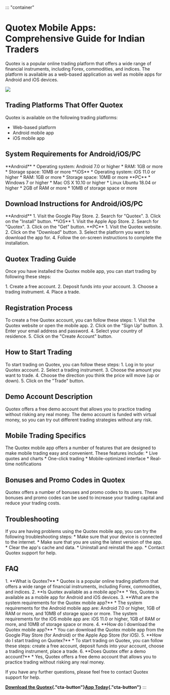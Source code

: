 ::: \"container\"
# Quotex Mobile Apps: Comprehensive Guide for Indian Traders

Quotex is a popular online trading platform that offers a wide range of
financial instruments, including Forex, commodities, and indices. The
platform is available as a web-based application as well as mobile apps
for Android and iOS devices.

[![](https://static.quotex.io/files/5_en/300_250.jpg)](https://traff.sbs/brokerqxsignupf)

## Trading Platforms That Offer Quotex

Quotex is available on the following trading platforms:

-   Web-based platform
-   Android mobile app
-   iOS mobile app

## System Requirements for Android/iOS/PC

\*\*Android\*\* \* Operating system: Android 7.0 or higher \* RAM: 1GB
or more \* Storage space: 10MB or more \*\*iOS\*\* \* Operating system:
iOS 11.0 or higher \* RAM: 1GB or more \* Storage space: 10MB or more
\*\*PC\*\* \* Windows 7 or higher \* Mac OS X 10.10 or higher \* Linux
Ubuntu 18.04 or higher \* 2GB of RAM or more \* 10MB of storage space or
more

## Download Instructions for Android/iOS/PC

\*\*Android\*\* 1. Visit the Google Play Store. 2. Search for
"Quotex". 3. Click on the "Install" button. \*\*iOS\*\* 1.
Visit the Apple App Store. 2. Search for "Quotex". 3. Click on the
"Get" button. \*\*PC\*\* 1. Visit the Quotex website. 2. Click on
the "Download" button. 3. Select the platform you want to download
the app for. 4. Follow the on-screen instructions to complete the
installation.

## Quotex Trading Guide

Once you have installed the Quotex mobile app, you can start trading by
following these steps:

1\. Create a free account. 2. Deposit funds into your account. 3. Choose
a trading instrument. 4. Place a trade.

## Registration Process

To create a free Quotex account, you can follow these steps: 1. Visit
the Quotex website or open the mobile app. 2. Click on the "Sign
Up" button. 3. Enter your email address and password. 4. Select your
country of residence. 5. Click on the "Create Account" button.

## How to Start Trading

To start trading on Quotex, you can follow these steps: 1. Log in to
your Quotex account. 2. Select a trading instrument. 3. Choose the
amount you want to trade. 4. Choose the direction you think the price
will move (up or down). 5. Click on the "Trade" button.

## Demo Account Description

Quotex offers a free demo account that allows you to practice trading
without risking any real money. The demo account is funded with virtual
money, so you can try out different trading strategies without any risk.

## Mobile Trading Specifics

The Quotex mobile app offers a number of features that are designed to
make mobile trading easy and convenient. These features include: \* Live
quotes and charts \* One-click trading \* Mobile-optimized interface \*
Real-time notifications

## Bonuses and Promo Codes in Quotex

Quotex offers a number of bonuses and promo codes to its users. These
bonuses and promo codes can be used to increase your trading capital and
reduce your trading costs.

## Troubleshooting

If you are having problems using the Quotex mobile app, you can try the
following troubleshooting steps: \* Make sure that your device is
connected to the internet. \* Make sure that you are using the latest
version of the app. \* Clear the app\'s cache and data. \* Uninstall and
reinstall the app. \* Contact Quotex support for help.

## FAQ

1\. \*\*What is Quotex?\*\* \* Quotex is a popular online trading
platform that offers a wide range of financial instruments, including
Forex, commodities, and indices. 2. \*\*Is Quotex available as a mobile
app?\*\* \* Yes, Quotex is available as a mobile app for Android and iOS
devices. 3. \*\*What are the system requirements for the Quotex mobile
app?\*\* \* The system requirements for the Android mobile app are:
Android 7.0 or higher, 1GB of RAM or more, and 10MB of storage space or
more. The system requirements for the iOS mobile app are: iOS 11.0 or
higher, 1GB of RAM or more, and 10MB of storage space or more. 4.
\*\*How do I download the Quotex mobile app?\*\* \* You can download the
Quotex mobile app from the Google Play Store (for Android) or the Apple
App Store (for iOS). 5. \*\*How do I start trading on Quotex?\*\* \* To
start trading on Quotex, you can follow these steps: create a free
account, deposit funds into your account, choose a trading instrument,
place a trade. 6. \*\*Does Quotex offer a demo account?\*\* \* Yes,
Quotex offers a free demo account that allows you to practice trading
without risking any real money.

If you have any further questions, please feel free to contact Quotex
support for help.

**[Download the
Quotex](\%22https://traff.sbs/quotexonelink\%22){."cta-button"}[App
Today](\%22https://traff.sbs/quotexonelink\%22){."cta-button"}**
:::

